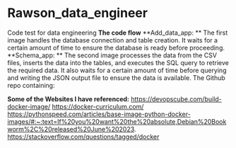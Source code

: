 # Rawson_data_engineer
Code test for data engineering
**The code flow**
**Add_data_app: ** The first image handles the database connection and table creation. It waits for a certain amount of time to ensure the database is ready before proceeding.
**Schema_app: ** The second image processes the data from the CSV files, inserts the data into the tables, and executes the SQL query to retrieve the required data. It also waits for a certain amount of time before querying and writing the JSON output file to ensure the data is available.
The  Github repo containing:

**Some of the Websites I have referenced:**
https://devopscube.com/build-docker-image/
https://docker-curriculum.com/
https://pythonspeed.com/articles/base-image-python-docker-images/#:~:text=If%20you%20want%20the%20absolute,Debian%20Bookworm%2C%20released%20June%202023.
https://stackoverflow.com/questions/tagged/docker
